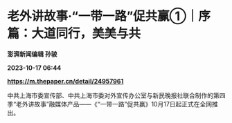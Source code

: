 # 老外讲故事·“一带一路”促共赢①｜序篇：大道同行，美美与共
**澎湃新闻编辑 孙骏**

**2023-10-17 06:44**

**https://m.thepaper.cn/detail/24957961**

中共上海市委宣传部、中共上海市委对外宣传办公室与新民晚报社联合制作的第四季“老外讲故事”融媒体产品——《“一带一路”促共赢》10月17日起正式在全网推出。